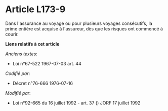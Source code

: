# Article L173-9

Dans l'assurance au voyage ou pour plusieurs voyages consécutifs, la prime entière est acquise à l'assureur, dès que les
risques ont commencé à courir.

**Liens relatifs à cet article**

_Anciens textes_:

  - Loi n°67-522 1967-07-03 art. 44

_Codifié par_:

  - Décret n°76-666 1976-07-16

_Modifié par_:

  - Loi n°92-665 du 16 juillet 1992 - art. 37 () JORF 17 juillet 1992
